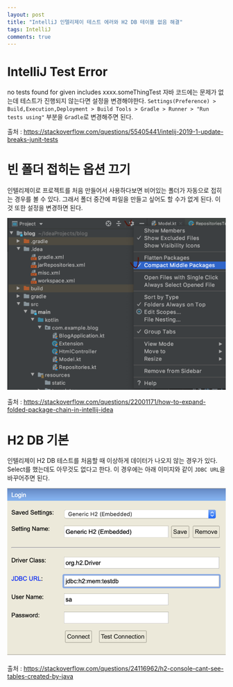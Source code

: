 ```yaml
---
layout: post
title: "IntelliJ 인텔리제이 테스트 에러와 H2 DB 테이블 없음 해결"
tags: IntelliJ
comments: true
---
```


# IntelliJ Test Error
no tests found for given includes xxxx.someThingTest
자바 코드에는 문제가 없는데 테스트가 진행되지 않는다면 설정을 변경해야한다.
`Settings(Preference) > Build,Execution,Deployment > Build Tools > Gradle > Runner > "Run tests using"` 부분을 `Gradle`로 변경해주면 된다.

출처 : <https://stackoverflow.com/questions/55405441/intelij-2019-1-update-breaks-junit-tests>

# 빈 폴더 접히는 옵션 끄기

인텔리제이로 프로젝트를 처음 만들어서 사용하다보면 비어있는 폴더가 자동으로 접히는 경우를 볼 수 있다.
그래서 폴더 중간에 파일을 만들고 싶어도 할 수가 없게 된다.
이것 또한 설정을 변경하면 된다.

<img src="/images/intellij1.png">

출처 : <https://stackoverflow.com/questions/22001171/how-to-expand-folded-package-chain-in-intellij-idea>

# H2 DB 기본

인텔리제이 H2 DB 테스트를 처음할 때 이상하게 데이터가 나오지 않는 경우가 있다.
Select를 했는데도 아무것도 없다고 한다.
이 경우에는 아래 이미지와 같이 `JDBC URL`을 바꾸어주면 된다.

<img src="/images/intellij2.png">

출처 : <https://stackoverflow.com/questions/24116962/h2-console-cant-see-tables-created-by-java>